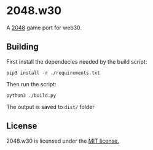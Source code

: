 # 2048.w30

A [2048](https://github.com/gabrielecirulli/2048) game port for web30.

## Building

First install the dependecies needed by the build script:

```
pip3 install -r ./requirements.txt
```

Then run the script:

```
python3 ./build.py
```

The output is saved to `dist/` folder
 
## License
2048.w30 is licensed under the [MIT license.](https://github.com/adbenitez/2048/blob/master/LICENSE.txt)
